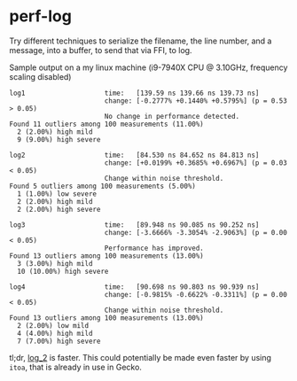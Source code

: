 # perf-log

Try different techniques to serialize the filename, the line number, and a message, into a buffer, to send that via FFI, to log.

Sample output on a my linux machine (i9-7940X CPU @ 3.10GHz, frequency scaling disabled)


```
log1                    time:   [139.59 ns 139.66 ns 139.73 ns]                 
                        change: [-0.2777% +0.1440% +0.5795%] (p = 0.53 > 0.05)
                        No change in performance detected.
Found 11 outliers among 100 measurements (11.00%)
  2 (2.00%) high mild
  9 (9.00%) high severe

log2                    time:   [84.530 ns 84.652 ns 84.813 ns]                 
                        change: [+0.0199% +0.3685% +0.6967%] (p = 0.03 < 0.05)
                        Change within noise threshold.
Found 5 outliers among 100 measurements (5.00%)
  1 (1.00%) low severe
  2 (2.00%) high mild
  2 (2.00%) high severe

log3                    time:   [89.948 ns 90.085 ns 90.252 ns]                 
                        change: [-3.6666% -3.3054% -2.9063%] (p = 0.00 < 0.05)
                        Performance has improved.
Found 13 outliers among 100 measurements (13.00%)
  3 (3.00%) high mild
  10 (10.00%) high severe

log4                    time:   [90.698 ns 90.803 ns 90.939 ns]                 
                        change: [-0.9815% -0.6622% -0.3311%] (p = 0.00 < 0.05)
                        Change within noise threshold.
Found 13 outliers among 100 measurements (13.00%)
  2 (2.00%) low mild
  4 (4.00%) high mild
  7 (7.00%) high severe
```

tl;dr, [log_2](https://github.com/padenot/perf-log/blob/master/src/lib.rs#L110-L122) is faster. This could potentially be made even faster by using `itoa`, that is already in use in Gecko.
